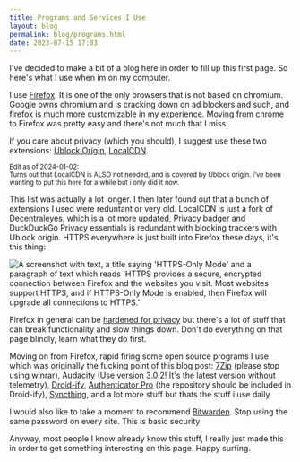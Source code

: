 ```yaml
---
title: Programs and Services I Use
layout: blog
permalink: blog/programs.html
date: 2023-07-15 17:03
---
```

I've decided to make a bit of a blog here in order to fill up this first page.
So here's what I use when im on my computer.

I use [Firefox](https://www.mozilla.org/en-CA/firefox/new/). It is one of the
only browsers that is not based on chromium. Google owns chromium and is
cracking down on ad blockers and such, and firefox is much more customizable in
my experience. Moving from chrome to Firefox was pretty easy and there's not
much that I miss.

If you care about privacy (which you should), I suggest use these two
extensions:
[Ublock Origin](https://addons.mozilla.org/en-CA/firefox/addon/ublock-origin/),
[LocalCDN](https://addons.mozilla.org/en-CA/firefox/addon/localcdn-fork-of-decentraleyes/).

<small>Edit as of 2024-01-02: <br /> Turns out that LocalCDN is ALSO not
needed, and is covered by Ublock origin. i've been wanting to put this here for
a while but i only did it now.</small>

This list was actually a lot longer. I then later found out that a bunch of
extensions I used were reduntant or very old. LocalCDN is just a fork of
Decentraleyes, which is a lot more updated, Privacy badger and DuckDuckGo
Privacy essentials is redundant with blocking trackers with Ublock origin.
HTTPS everywhere is just built into Firefox these days, it's this thing:

![A screenshot with text, a title saying 'HTTPS-Only Mode' and a paragraph of
text which reads 'HTTPS provides a secure, encrypted connection between Firefox
and the websites you visit. Most websites support HTTPS, and if HTTPS-Only Mode
is enabled, then Firefox will upgrade all connections to HTTPS.'
](images/HTTPSonlymode.png)

Firefox in general can be
[hardened for privacy](https://brainfucksec.github.io/firefox-hardening-guide)
but there's a lot of stuff that can break functionality and slow things down.
Don't do everything on that page blindly, learn what they do first.

Moving on from Firefox, rapid firing some open source programs I use which was
originally the fucking point of this blog post:
[7Zip](https://www.7-zip.org/) (please stop using winrar),
[Audacity](https://www.audacityteam.org/download/)
(Use version 3.0.2! It's the latest version without telemetry),
[Droid-ify](https://f-droid.org/en/packages/com.looker.droidify/),
[Authenticator Pro](https://apt.izzysoft.de/fdroid/index/apk/me.jmh.authenticatorpro)
(the repository should be included in Droid-ify),
[Syncthing](https://syncthing.net/), and a lot more stuff but thats the stuff i use daily

I would also like to take a moment to recommend
[Bitwarden](https://bitwarden.com/). Stop using the same password on every site.
This is basic security

Anyway, most people I know already know this stuff, I really just made this in
order to get something interesting on this page. Happy surfing.

